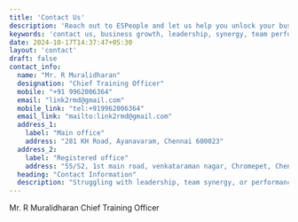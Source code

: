 ```yaml
---
title: 'Contact Us'
description: 'Reach out to ESPeople and let us help you unlock your business potential through our ESP method.'
keywords: 'contact us, business growth, leadership, synergy, team performance, ESP'
date: 2024-10-17T14:37:47+05:30
layout: 'contact'
draft: false
contact_info:
  name: "Mr. R Muralidharan"
  designation: "Chief Training Officer"
  mobile: "+91 9962006364"
  email: "link2rmd@gmail.com"
  mobile_link: "tel:+919962006364"
  email_link: "mailto:link2rmd@gmail.com"
  address_1:
    label: "Main office"
    address: "281 KH Road, Ayanavaram, Chennai 600023"
  address_2:
    label: "Registered office"
    address: "55/S2, 1st main road, venkataraman nagar, Chromepet, Chennai 600040"
  heading: "Contact Information"
  description: "Struggling with leadership, team synergy, or performance? Reach out below, and we'll partner with you to unlock growth and success."
---
```


Mr. R Muralidharan
Chief Training Officer